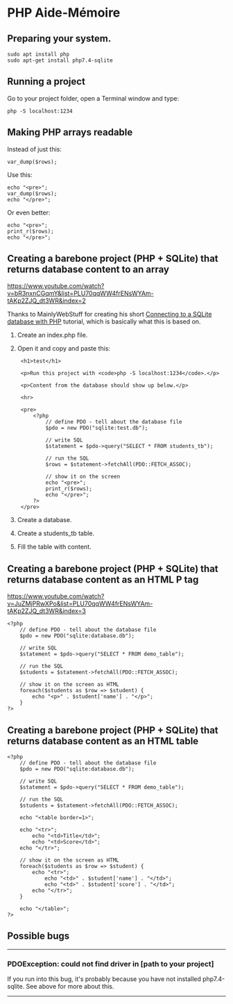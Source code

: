 # PHP Aide-Mémoire

## Preparing your system.

    sudo apt install php
    sudo apt-get install php7.4-sqlite

## Running a project

Go to your project folder, open a Terminal window and type:

    php -S localhost:1234

## Making PHP arrays readable

Instead of just this:

    var_dump($rows);

Use this:

    echo "<pre>";
    var_dump($rows);
    echo "</pre>";

Or even better:

    echo "<pre>";
    print_r($rows);
    echo "</pre>";

## Creating a barebone project (PHP + SQLite) that returns database content to an array

https://www.youtube.com/watch?v=bR3nxnCGqmY&list=PLU70qqWW4frENsWYAm-tAKp2ZJQ_dt3WR&index=2

Thanks to MainlyWebStuff for creating his short [Connecting to a SQLite database with PHP](https://www.youtube.com/watch?v=bR3nxnCGqmY) tutorial, which is basically what this is based on.

1. Create an index.php file.
1. Open it and copy and paste this:

        <h1>test</h1>

        <p>Run this project with <code>php -S localhost:1234</code>.</p>

        <p>Content from the database should show up below.</p>

        <hr>

        <pre>
            <?php
                // define PDO - tell about the database file
                $pdo = new PDO("sqlite:test.db");

                // write SQL
                $statement = $pdo->query("SELECT * FROM students_tb");

                // run the SQL
                $rows = $statement->fetchAll(PDO::FETCH_ASSOC);

                // show it on the screen
                echo "<pre>";
                print_r($rows);
                echo "</pre>";
            ?>
        </pre>

1. Create a database.
1. Create a students_tb table.
1. Fill the table with content.

## Creating a barebone project (PHP + SQLite) that returns database content as an HTML P tag

https://www.youtube.com/watch?v=JuZMjPRwXPo&list=PLU70qqWW4frENsWYAm-tAKp2ZJQ_dt3WR&index=3

    <?php
        // define PDO - tell about the database file
        $pdo = new PDO("sqlite:database.db");

        // write SQL
        $statement = $pdo->query("SELECT * FROM demo_table");

        // run the SQL
        $students = $statement->fetchAll(PDO::FETCH_ASSOC);

        // show it on the screen as HTML
        foreach($students as $row => $student) {
            echo "<p>" . $student['name'] . "</p>";
        }
    ?>

## Creating a barebone project (PHP + SQLite) that returns database content as an HTML table

    <?php
        // define PDO - tell about the database file
        $pdo = new PDO("sqlite:database.db");

        // write SQL
        $statement = $pdo->query("SELECT * FROM demo_table");

        // run the SQL
        $students = $statement->fetchAll(PDO::FETCH_ASSOC);

        echo "<table border=1>";

        echo "<tr>";
            echo "<td>Title</td>";
            echo "<td>Score</td>";
        echo "</tr>";

        // show it on the screen as HTML
        foreach($students as $row => $student) {
            echo "<tr>";
                echo "<td>" . $student['name'] . "</td>";
                echo "<td>" . $student['score'] . "</td>";
            echo "</tr>";
        }

        echo "</table>";
    ?>

## Possible bugs

___

### PDOException: could not find driver in [path to your project]

If you run into this bug, it's probably because you have not installed php7.4-sqlite. See above for more about this.

___



